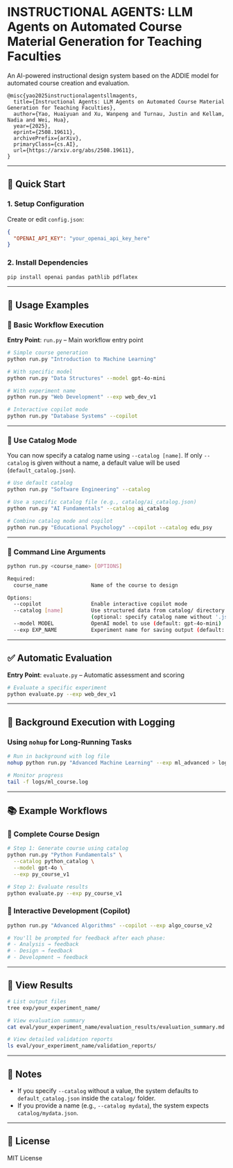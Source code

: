 # INSTRUCTIONAL AGENTS: LLM Agents on Automated Course Material Generation for Teaching Faculties

An AI-powered instructional design system based on the ADDIE model for automated course creation and evaluation.

```
@misc{yao2025instructionalagentsllmagents,
  title={Instructional Agents: LLM Agents on Automated Course Material Generation for Teaching Faculties},
  author={Yao, Huaiyuan and Xu, Wanpeng and Turnau, Justin and Kellam, Nadia and Wei, Hua},
  year={2025},
  eprint={2508.19611},
  archivePrefix={arXiv},
  primaryClass={cs.AI},
  url={https://arxiv.org/abs/2508.19611},
}
```

---

## 🔧 Quick Start

### 1. Setup Configuration

Create or edit `config.json`:
```json
{
  "OPENAI_API_KEY": "your_openai_api_key_here"
}
````

### 2. Install Dependencies

```bash
pip install openai pandas pathlib pdflatex
```

---

## 🚀 Usage Examples

### 🔹 Basic Workflow Execution

**Entry Point**: `run.py` – Main workflow entry point

```bash
# Simple course generation
python run.py "Introduction to Machine Learning"

# With specific model
python run.py "Data Structures" --model gpt-4o-mini

# With experiment name
python run.py "Web Development" --exp web_dev_v1

# Interactive copilot mode
python run.py "Database Systems" --copilot
```

---

### 🔹 Use Catalog Mode

You can now specify a catalog name using `--catalog [name]`. If only `--catalog` is given without a name, a default value will be used (`default_catalog.json`).

```bash
# Use default catalog
python run.py "Software Engineering" --catalog

# Use a specific catalog file (e.g., catalog/ai_catalog.json)
python run.py "AI Fundamentals" --catalog ai_catalog

# Combine catalog mode and copilot
python run.py "Educational Psychology" --copilot --catalog edu_psy
```

---

### 🔹 Command Line Arguments

```bash
python run.py <course_name> [OPTIONS]

Required:
  course_name              Name of the course to design

Options:
  --copilot                Enable interactive copilot mode
  --catalog [name]         Use structured data from catalog/ directory
                           (optional: specify catalog name without '.json')
  --model MODEL            OpenAI model to use (default: gpt-4o-mini)
  --exp EXP_NAME           Experiment name for saving output (default: exp1)
```

---

## ✅ Automatic Evaluation

**Entry Point**: `evaluate.py` – Automatic assessment and scoring

```bash
# Evaluate a specific experiment
python evaluate.py --exp web_dev_v1
```

---

## 🧵 Background Execution with Logging

### Using `nohup` for Long-Running Tasks

```bash
# Run in background with log file
nohup python run.py "Advanced Machine Learning" --exp ml_advanced > logs/ml_course.log 2>&1 &

# Monitor progress
tail -f logs/ml_course.log
```

---

## 📚 Example Workflows

### 🔸 Complete Course Design

```bash
# Step 1: Generate course using catalog
python run.py "Python Fundamentals" \
  --catalog python_catalog \
  --model gpt-4o \
  --exp py_course_v1

# Step 2: Evaluate results
python evaluate.py --exp py_course_v1
```

### 🔸 Interactive Development (Copilot)

```bash
python run.py "Advanced Algorithms" --copilot --exp algo_course_v2

# You'll be prompted for feedback after each phase:
# - Analysis → feedback
# - Design → feedback
# - Development → feedback
```

---

## 📁 View Results

```bash
# List output files
tree exp/your_experiment_name/

# View evaluation summary
cat eval/your_experiment_name/evaluation_results/evaluation_summary.md

# View detailed validation reports
ls eval/your_experiment_name/validation_reports/
```

---

## 📌 Notes

* If you specify `--catalog` without a value, the system defaults to `default_catalog.json` inside the `catalog/` folder.
* If you provide a name (e.g., `--catalog mydata`), the system expects `catalog/mydata.json`.

---

## 📜 License

MIT License
